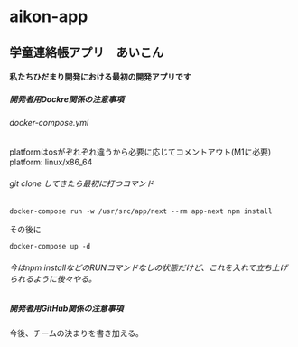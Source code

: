 # aikon-app

## 学童連絡帳アプリ　あいこん

#### 私たちひだまり開発における最初の開発アプリです

##### 開発者用Dockre関係の注意事項

###### docker-compose.yml
platformはosがぞれぞれ違うから必要に応じてコメントアウト(M1に必要)
    platform: linux/x86_64 
###### git clone してきたら最初に打つコマンド
```docker-compose
docker-compose run -w /usr/src/app/next --rm app-next npm install
```
その後に
```docker-compose
docker-compose up -d
```
###### 今はnpm installなどのRUNコマンドなしの状態だけど、これを入れて立ち上げられるように後々やる。


##### 開発者用GitHub関係の注意事項
今後、チームの決まりを書き加える。